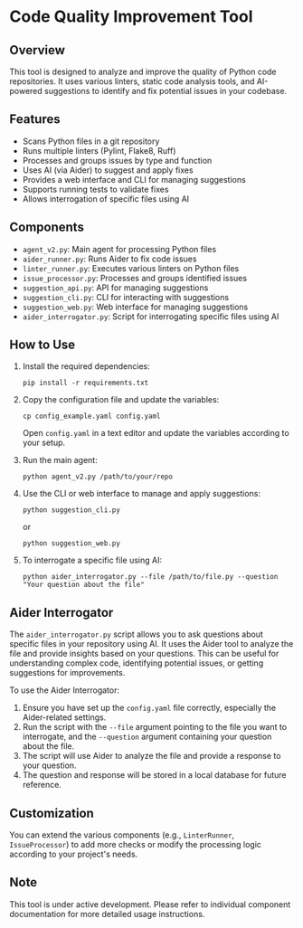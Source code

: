 # Code Quality Improvement Tool

## Overview
This tool is designed to analyze and improve the quality of Python code repositories. It uses various linters, static code analysis tools, and AI-powered suggestions to identify and fix potential issues in your codebase.

## Features
- Scans Python files in a git repository
- Runs multiple linters (Pylint, Flake8, Ruff)
- Processes and groups issues by type and function
- Uses AI (via Aider) to suggest and apply fixes
- Provides a web interface and CLI for managing suggestions
- Supports running tests to validate fixes
- Allows interrogation of specific files using AI

## Components
- `agent_v2.py`: Main agent for processing Python files
- `aider_runner.py`: Runs Aider to fix code issues
- `linter_runner.py`: Executes various linters on Python files
- `issue_processor.py`: Processes and groups identified issues
- `suggestion_api.py`: API for managing suggestions
- `suggestion_cli.py`: CLI for interacting with suggestions
- `suggestion_web.py`: Web interface for managing suggestions
- `aider_interrogator.py`: Script for interrogating specific files using AI

## How to Use

1. Install the required dependencies:
   ```
   pip install -r requirements.txt
   ```

2. Copy the configuration file and update the variables:
   ```
   cp config_example.yaml config.yaml
   ```
   Open `config.yaml` in a text editor and update the variables according to your setup.

3. Run the main agent:
   ```
   python agent_v2.py /path/to/your/repo
   ```

4. Use the CLI or web interface to manage and apply suggestions:
   ```
   python suggestion_cli.py
   ```
   or
   ```
   python suggestion_web.py
   ```

5. To interrogate a specific file using AI:
   ```
   python aider_interrogator.py --file /path/to/file.py --question "Your question about the file"
   ```

## Aider Interrogator
The `aider_interrogator.py` script allows you to ask questions about specific files in your repository using AI. It uses the Aider tool to analyze the file and provide insights based on your questions. This can be useful for understanding complex code, identifying potential issues, or getting suggestions for improvements.

To use the Aider Interrogator:
1. Ensure you have set up the `config.yaml` file correctly, especially the Aider-related settings.
2. Run the script with the `--file` argument pointing to the file you want to interrogate, and the `--question` argument containing your question about the file.
3. The script will use Aider to analyze the file and provide a response to your question.
4. The question and response will be stored in a local database for future reference.

## Customization
You can extend the various components (e.g., `LinterRunner`, `IssueProcessor`) to add more checks or modify the processing logic according to your project's needs.

## Note
This tool is under active development. Please refer to individual component documentation for more detailed usage instructions.
